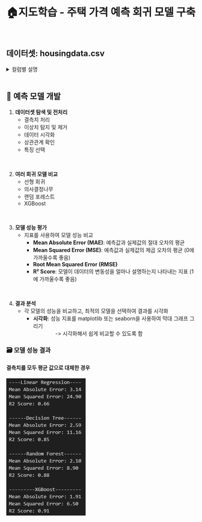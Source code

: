 # 🏠지도학습 - 주택 가격 예측 회귀 모델 구축
</br>

## 데이터셋: housingdata.csv

<details>
<summary>컬럼별 설명</summary>
<div markdown="1">

- CRIM: **마을별 1인당 범죄율**
    - per capita crime rate by town
- ZN: **25,000평방피트 이상의 부지에 대해 구획된 주거용 토지의 비율**
    - proportion of residential land zoned for lots over 25,000 sq.ft
- INDUS
    - proportion of non-retail business acres per town
- CHAS 
    - Charles River dummy variable (1 if tract bounds river; 0 otherwise)
- NOX 
    - nitric oxides concentration (parts per 10 million)
- RM: **주거당 평균 객실 수**
    - average number of rooms per dwelling
- AGE: **1940년 이전에 지어진 소유주 점유의 비율**
    - proportion of owner-occupied units built prior to 1940
- DIS: **보스턴 고용 센터 5곳까지의 가중 거리** 
    - weighted distances to five Boston employment centres
- RAD: **방사형 고속도로 접근성 지수**
    - index of accessibility to radial highways
- TAX: **$10,000당 전액 재산세율**
    - full-value property-tax rate per $10,000
- PTRATIO
    - pupil-teacher ratio by town
- B
    - 1000(Bk - 0.63)^2 where Bk is the proportion of blacks by town
    - 마을별 흑인 비율입니다
- LSTAT 
    - % lower status of the population
- MEDV: **소유주가 거주하는 주택의 중간값 $1000$s**
    - Median value of owner-occupied homes in $1000's

</div>
</details>
</br>

## 🤖 예측 모델 개발

1. **데이터셋 탐색 및 전처리**
    - 결측치 처리
    - 이상치 탐지 및 제거
    - 데이터 시각화
    - 상관관계 확인
    - 특징 선택
</br>

2. **여러 회귀 모델 비교**
    - 선형 회귀
    - 의사결정나무
    - 랜덤 포레스트
    - XGBoost
</br>

3. **모델 성능 평가**
    - 지표를 사용하여 모델 성능 비교
        - **Mean Absolute Error (MAE)**: 예측값과 실제값의 절대 오차의 평균
        - **Mean Squared Error (MSE)**: 예측값과 실제값의 제곱 오차의 평균 (0에 가까울수록 좋음)
        - **Root Mean Squared Error (RMSE)**
        - **R² Score**: 모델이 데이터의 변동성을 얼마나 설명하는지 나타내는 지표 (1에 가까울수록 좋음)
</br>

4. **결과 분석**
    - 각 모델의 성능을 비교하고, 최적의 모델을 선택하여 결과를 시각화
        - **시각화**: 성능 지표를 matplotlib 또는 seaborn을 사용하여 막대 그래프 그리기   
&nbsp;&nbsp;&nbsp;&nbsp;&nbsp;&nbsp;&nbsp;&nbsp;&nbsp;&nbsp;&nbsp;&nbsp;&nbsp;&nbsp;&nbsp;-> 시각화해서 쉽게 비교할 수 있도록 함

### 🗃️ 모델 성능 결과
#### 결측치를 모두 평균 값으로 대체한 경우
![fillna(mean)](./housing1.png)